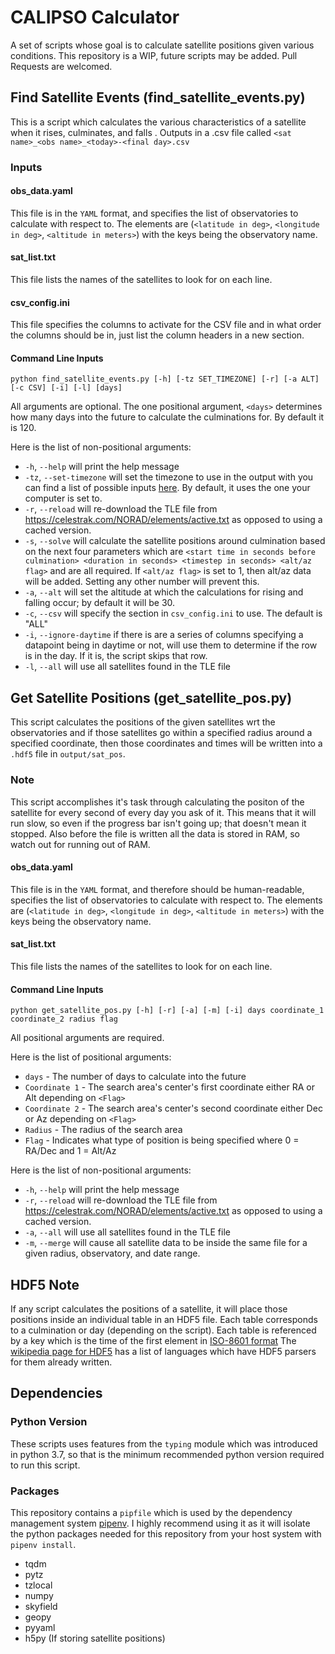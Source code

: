 # CALIPSO Calculator
A set of scripts whose goal is to calculate satellite positions given various conditions. This repository is a WIP, future scripts may be added. Pull Requests are welcomed.


## Find Satellite Events (find_satellite_events.py)

This is a script which calculates the various characteristics of a satellite when it rises, culminates, and falls . Outputs in a .csv file called `<sat name>_<obs name>_<today>-<final day>.csv`

### Inputs
#### obs_data.yaml
This file is in the `YAML` format, and specifies the list of observatories to calculate with respect to. The elements are (`<latitude in deg>`, `<longitude in deg>`, `<altitude in meters>`) with the keys being the observatory name.

#### sat_list.txt
This file lists the names of the satellites to look for on each line.

#### csv_config.ini
This file specifies the columns to activate for the CSV file and in what order the columns should be in, just list the column headers in a new section.

#### Command Line Inputs
`python find_satellite_events.py [-h] [-tz SET_TIMEZONE] [-r] [-a ALT] [-c CSV] [-i] [-l] [days]`

All arguments are optional. The one positional argument, `<days>` determines how many days into the future to calculate the culminations for. By default it is 120.

Here is the list of non-positional arguments:
* `-h`, `--help` will print the help message
* `-tz`, `--set-timezone` will set the timezone to use in the output with you can find a list of possible inputs [here](https://en.wikipedia.org/wiki/List_of_tz_database_time_zones). By default, it uses the one your computer is set to.
* `-r`, `--reload` will re-download the TLE file from https://celestrak.com/NORAD/elements/active.txt as opposed to using a cached version.
* `-s`, `--solve` will calculate the satellite positions around culmination based on the next four parameters which are `<start time in seconds before culmination> <duration in seconds> <timestep in seconds> <alt/az flag>` and are all required. If `<alt/az flag>` is set to 1, then alt/az data will be added. Setting any other number will prevent this.
* `-a`, `--alt` will set the altitude at which the calculations for rising and falling occur; by default it will be 30.
* `-c`, `--csv` will specify the section in `csv_config.ini` to use. The default is "ALL"
* `-i`, `--ignore-daytime` if there is are a series of columns specifying a datapoint being in daytime or not, will use them to determine if the row is in the day. If it is, the script skips that row.
* `-l`, `--all` will use all satellites found in the TLE file

## Get Satellite Positions (get_satellite_pos.py)
This script calculates the positions of the given satellites wrt the observatories and if those satellites go within a specified radius around a specified coordinate, then those coordinates and times will be written into a `.hdf5` file in `output/sat_pos`. 

### Note
This script accomplishes it's task through calculating the positon of the satellite for every second of every day you ask of it. This means that it will run slow, so even if the progress bar isn't going up; that doesn't mean it stopped. Also before the file is written all the data is stored in RAM, so watch out for running out of RAM.

#### obs_data.yaml
This file is in the `YAML` format, and therefore should be human-readable, specifies the list of observatories to calculate with respect to. The elements are (`<latitude in deg>`, `<longitude in deg>`, `<altitude in meters>`) with the keys being the observatory name.

#### sat_list.txt
This file lists the names of the satellites to look for on each line.

#### Command Line Inputs
`python get_satellite_pos.py [-h] [-r] [-a] [-m] [-i] days coordinate_1 coordinate_2 radius flag`

All positional arguments are required.

Here is the list of positional arguments:
* `days` - The number of days to calculate into the future
* `Coordinate 1` - The search area's center's first coordinate either RA or Alt depending on `<Flag>`
* `Coordinate 2` - The search area's center's second coordinate either Dec or Az depending on `<Flag>`
* `Radius` - The radius of the search area
* `Flag` - Indicates what type of position is being specified where 0 = RA/Dec and 1 = Alt/Az

Here is the list of non-positional arguments:
* `-h`, `--help` will print the help message
* `-r`, `--reload` will re-download the TLE file from https://celestrak.com/NORAD/elements/active.txt as opposed to using a cached version.
* `-a`, `--all` will use all satellites found in the TLE file
* `-m`, `--merge` will cause all satellite data to be inside the same file for a given radius, observatory, and date range.

## HDF5 Note
If any script calculates the positions of a satellite, it will place those positions inside an individual table in an HDF5 file. Each table corresponds to a culmination or day (depending on the script). Each table is referenced by a key which is the time of the first element in [ISO-8601 format](https://en.wikipedia.org/wiki/ISO_8601) The [wikipedia page for HDF5](https://en.wikipedia.org/wiki/Hierarchical_Data_Format) has a list of languages which have HDF5 parsers for them already written.

## Dependencies
### Python Version
These scripts uses features from the `typing` module which was introduced in python 3.7, so that is the minimum recommended python version required to run this script.
### Packages
This repository contains a `pipfile` which is used by the dependency management system [pipenv](https://pipenv.pypa.io/en/latest/). I highly recommend using it as it will isolate the python packages needed for this repository from your host system with `pipenv install`.
* tqdm
* pytz
* tzlocal
* numpy
* skyfield
* geopy
* pyyaml
* h5py (If storing satellite positions)
